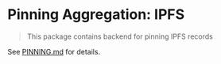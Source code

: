# Pinning Aggregation: IPFS

> This package contains backend for pinning IPFS records

See [PINNING.md](https://github.com/ceramicnetwork/js-ceramic/blob/develop/docs/PINNING.md) for details.